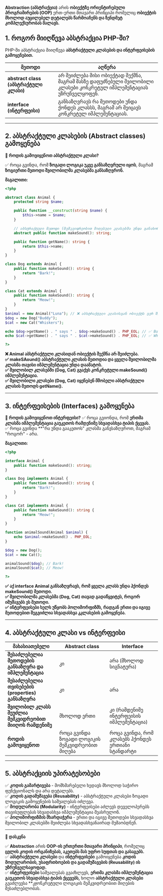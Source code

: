 
**Abstraction (აბსტრაქცია)** არის **ობიექტზე ორიენტირებული პროგრამირების (OOP)** ერთ-ერთი მთავარი პრინციპი რომელიც **ობიექტის მხოლოდ აუცილებელ დეტალებს წარმოაჩენს და ზენდმეტ კომპლექსურობას მალავს.**


## 1. როგორ მიიღწევა აბსტრაქცია PHP-ში?

PHP-ში აბსტრაქცია მიიღწევა **აბსტრაქტული კლასების და ინტერფეისების გამოყენებით.**

| **მეთოდი**                             | **აღწერა**                                                                                                           |
| -------------------------------------- | -------------------------------------------------------------------------------------------------------------------- |
| **abstract class (აბსტრაქტული კლასი)** | არ შეიძლება მისი ობიექტად შექმნა, მაგრამ მასზე დაფუძნებული შვილობილი კლასები კონკრეტულ იმპლემენტაციას უზრუნველყოფენ. |
| **interface (ინტერფეისი)**             | განსაზღვრავს რა მეთოდები უნდა ქონდეს კლასსს, მაგრამ არ შეიცავს კონკრეტულ იმპლემენტაციას.                             |

---
## 2. აბსტრაქტული კლასების (Abstract classes) გამოყენება

**📌 როდის გამოვიყენოთ აბსტრაქტული კლასი?**

✅ როცა გვინდა, რომ **ზოგადი ლოგიკა უკვე განსაზღვრული იყოს**, მაგრამ **ზოგიერთი მეთოდი შვილობილმა კლასებმა განსაზღვრონ.**    

**მაგალითი:**

```php
<?php

abstract class Animal {
    protected string $name;

    public function __construct(string $name) {
        $this->name = $name;
    }

    // აბსტრაქტული მეთოდი (მემკვიდრეობით მიღებული კლასებმა უნდა განახორციელონ)
    abstract public function makeSound(): string;

    public function getName(): string {
        return $this->name;
    }
}

class Dog extends Animal {
    public function makeSound(): string {
        return "Bark!";
    }
}

class Cat extends Animal {
    public function makeSound(): string {
        return "Meow!";
    }
}
$animal = new Animal("Luna"); // ❌ აბსტრაქტული კლასისგან ობიექტს ვერ შექმნით
$dog = new Dog("Buddy");
$cat = new Cat("Whiskers");

echo $dog->getName() . " says " . $dog->makeSound() . PHP_EOL; // ✅ Buddy says Bark!
echo $cat->getName() . " says " . $cat->makeSound() . PHP_EOL; // ✅ Whiskers says Meow!

?>
``` 

**❌ Animal აბსტრაქტული კლასიდან ობიექტის შექმნა არ შეიძლება.**    
**✅ makeSAound() აბსტრაქტული კლასის მეთოდია და ყველა შვილობილმა კლასმა თავისი იმპლემენტაცია უნდა დაამატოს.**    
**✅ შვილობილ კლასებში (Dog, Cat) გვაქვს კონკრეტული makeSound() იმპლემენტაცია.**    
**✅ შვილობილი კლასები (Dog, Cat) იყენებენ მშობელი აბსტრაქტული კლასის მეთოდს getName().**    

---

## 3. ინტერფეისების (Interfaces) გამოყენება

**📌 როდის გამოვიყენოთ ინტერფეისი?**
✅ როცა გვიონდა, რომ **ერთმა კლასმა იმპლემენტაცია გაუკეთოს რამდენიმე სხვადასხვა ტიპის ქცევას.**    
✅ როცა გვინდა **"რა უნდა გააკეთოს" კლასმა განვსაზღვროთ, მაგრამ "როგორ" - არა.    

**მაგალითი:**

```php
<?php

interface Animal {
    public function makeSound(): string;
}

class Dog implements Animal {
    public function makeSound(): string {
        return "Bark!";
    }
}

class Cat implements Animal {
    public function makeSound(): string {
        return "Meow!";
    }
}

function animalSound(Animal $animal) {
    echo $animal->makeSound() . PHP_EOL;
}

$dog = new Dog();
$cat = new Cat();

animalSound($dog); // Bark!
animalSound($cat); // Meow!

?>
```

**✅  აქ interface Animal განსაზღვრავს, რომ ყველა კლასს უნდა ჰქონდეს makeSound() მეთოდი.**    
**✅ შვილობილმა კლასებმა (Dog, Cat) თავად გადაწყვიტეს, როგორ იმუშავებს ეს მეთოდი.**    
**✅ ინტერფეისები ხელს უწყობს პოლიმორფიზმს, რადგან ერთი და იგივე მეთოდებით შეგვიძლია სხვადასხვა კკლასების გამოყენება.**    

---

## 4. აბსტრაქტული კლასი vs ინტერფეისი

| **მახასიათებელი**                                         | **Abstract class**                              | **Interface**                                      |
| --------------------------------------------------------- | ----------------------------------------------- | -------------------------------------------------- |
| **შესაძლებელია მეთოდების განსაზღვრა და იმპლემენტაცია**    | კი                                              | არა (მხოლოდ სიგნატურა)                             |
| **შესაძლებელია თვისებების (properties) განსაზღვრა**       | კი                                              | არა                                                |
| **შვილობილ კლასს შეუძლია მემკვიდრეობით მიიღოს რამდენიმე** | მხოლოდ ერთი                                     | კი (რამდენიმე ინტერფეისის იმპლემენტაცია)           |
| **როდის გამოვიყენოთ**                                     | როცა გვინდა ზოგადი ლოგიკის მემკვიდრეობით მიღება | როცა გვინდა, რომ კლასებს ჰქონდეს ერთიანი სტანდარტი |

---

## 5. აბსტრაქციის უპირატესობები
✅ **კოდის გამარტივება** - მომხმარებელი ხედავს მხოლოდ საჭირო ფუნქციონალს და არა დეტალებს.    
✅ **კოდის გადამუშავება (Reusability)** - აბსტრაქტული კლასები ზოგადი ლოგიკის გამოყენების საშუალებას იძლევა.    
✅ **მოდულარობა (Modularity)** - ინტერფეისები აძლევს დეველოპერებს თავისუფლებას სხვადასხვა იმპლემენტაცია შეასრულონ.    
✅ **პოლიმორფიზმის მხარდაჭერა** - ერთი და იგივე მეთოდები სხვადასხვა შვილობილ კლასებში შეიძლება სხვადასხვანაირად მუშაობდნენ.    

---

**🚀 დასკვნა**

✅ **Abstraction** არის **OOP-ის ერთერთი მთავარი პრინციპი**, რომელიც **ცვლის კოდის ორგანიზებას, აკეთებს მას უფრო სუფთას და გასაგებს.**    
✅ **აბსტრაქტული კლასები** და **ინტერფეისები** გამოიყენება **კოდის მოდულარობის, უსაფრთხოების და გადამუშავების (Reusability) ის უზრუნველსაყოფად.**    
✅ **ინტერფეისები** საშუალებას გვაძხლევს, **ერთმა კლასმა იმპლემენტაცია გაუკეთოს სხვადასხვა ტიპის ქცევებს,** ხოლო **აბსტრაქტული კლასები** გვაძლევსა **კჯონკრეტული ლოგიკის მემკვიდრეობით მიღების შესაძლებლობას.    